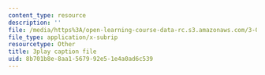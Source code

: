 ```yaml
---
content_type: resource
description: ''
file: /media/https%3A/open-learning-course-data-rc.s3.amazonaws.com/3-091sc-introduction-to-solid-state-chemistry-fall-2010/8b701b8e8aa1567992e51e4a0ad6c539_h1dWUja7_5A.vtt
file_type: application/x-subrip
resourcetype: Other
title: 3play caption file
uid: 8b701b8e-8aa1-5679-92e5-1e4a0ad6c539
---
```

